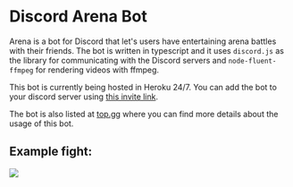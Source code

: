 # Discord Arena Bot

Arena is a bot for Discord that let's users have entertaining arena battles with their friends. The bot is written in typescript and it uses `discord.js` as the library for communicating with the Discord servers and `node-fluent-ffmpeg` for rendering videos with ffmpeg.

This bot is currently being hosted in Heroku 24/7. You can add the bot to your discord server using [this invite link](https://discord.com/api/oauth2/authorize?client_id=710161541059575864&permissions=108544&scope=bot).

The bot is also listed at [top.gg](https://top.gg/bot/710161541059575864) where you can find more details about the usage of this bot.

## Example fight:

![](https://i.imgur.com/pw3Rlod.gif)
